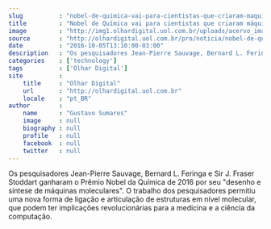 ```yaml
---
slug          : "nobel-de-quimica-vai-para-cientistas-que-criaram-maquinas-feitas-de-moleculas"
title         : "Nobel de Química vai para cientistas que criaram máquinas feitas de moléculas"
image         : "http://img1.olhardigital.uol.com.br/uploads/acervo_imagens/2016/10/20161005144916_660_420.jpg"
source        : "http://olhardigital.uol.com.br/pro/noticia/nobel-de-quimica-vai-para-cientistas-que-criaram-maquinas-feitas-de-moleculas/62799"
date          : "2016-10-05T13:10:00-03:00"
description   : "Os pesquisadores Jean-Pierre Sauvage, Bernard L. Feringa e Sir J. Fraser Stoddart ganharam o Prêmio Nobel da Química de 2016 por seu 'desenho e síntese de máquinas moleculares'. O trabalho dos pesquisadores permitiu uma nova forma de ligação e articulação de estruturas em nível molecular, que podem ter implicações revolucionárias para a medicina e a ciência da computação."
categories    : ['technology']
tags          : ['Olhar Digital']
site          :
    title     : "Olhar Digital"
    url       : "http://olhardigital.uol.com.br"
    locale    : "pt_BR"
author        :
    name      : "Gustavo Sumares"
    image     : null
    biography : null
    profile   : null
    facebook  : null
    twitter   : null
---
```


Os pesquisadores Jean-Pierre Sauvage, Bernard L. Feringa e Sir J. Fraser Stoddart ganharam o Prêmio Nobel da Química de 2016 por seu "desenho e síntese de máquinas moleculares". O trabalho dos pesquisadores permitiu uma nova forma de ligação e articulação de estruturas em nível molecular, que podem ter implicações revolucionárias para a medicina e a ciência da computação.
